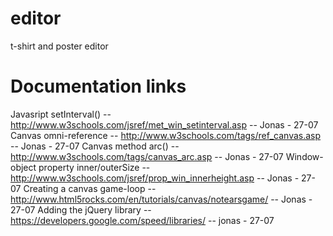 # editor
t-shirt and poster editor



# Documentation links

Javasript setInterval()                -- http://www.w3schools.com/jsref/met_win_setinterval.asp     -- Jonas  - 27-07
Canvas omni-reference                  -- http://www.w3schools.com/tags/ref_canvas.asp               -- Jonas  - 27-07
Canvas method arc()                    -- http://www.w3schools.com/tags/canvas_arc.asp               -- Jonas  - 27-07
Window-object property inner/outerSize -- http://www.w3schools.com/jsref/prop_win_innerheight.asp    -- Jonas  - 27-07
Creating a canvas game-loop            -- http://www.html5rocks.com/en/tutorials/canvas/notearsgame/ -- Jonas - 27-07
Adding the jQuery library              -- https://developers.google.com/speed/libraries/             -- jonas - 27-07

